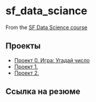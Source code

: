 # sf_data_sciance

From the [SF Data Science course](https://github.com/Test-19171220/sf_data_sciance)

## Проекты

* [Проект 0. Игра: Угадай число](https://github.com/Test-19171220/sf_data_sciance/tree/main/project_0)
* [Проект 1. ]()
* [Проект 2. ]()

## Ссылка на резюме

